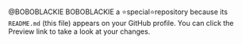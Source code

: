 @BOBOBLACKIE
BOBOBLACKIE a ⭐special⭐repository because its `README.md` (this file) appears on your GitHub profile.
You can click the Preview link to take a look at your changes.
  
 
